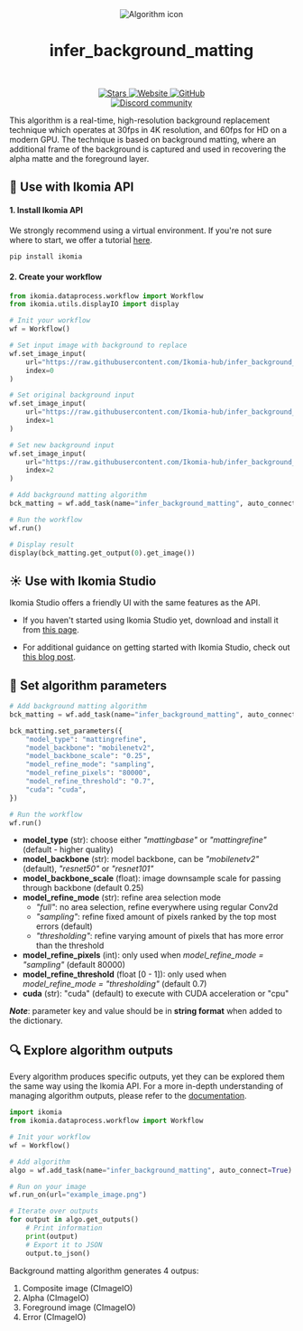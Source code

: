 <div align="center">
  <img src="https://raw.githubusercontent.com/Ikomia-hub/infer_background_matting/main/icon/image.png" alt="Algorithm icon">
  <h1 align="center">infer_background_matting</h1>
</div>
<br />
<p align="center">
    <a href="https://github.com/Ikomia-hub/infer_background_matting">
        <img alt="Stars" src="https://img.shields.io/github/stars/Ikomia-hub/infer_background_matting">
    </a>
    <a href="https://app.ikomia.ai/hub/">
        <img alt="Website" src="https://img.shields.io/website/http/app.ikomia.ai/en.svg?down_color=red&down_message=offline&up_message=online">
    </a>
    <a href="https://github.com/Ikomia-hub/infer_background_matting/blob/main/LICENSE.md">
        <img alt="GitHub" src="https://img.shields.io/github/license/Ikomia-hub/infer_background_matting.svg?color=blue">
    </a>    
    <br>
    <a href="https://discord.com/invite/82Tnw9UGGc">
        <img alt="Discord community" src="https://img.shields.io/badge/Discord-white?style=social&logo=discord">
    </a> 
</p>

This algorithm is a real-time, high-resolution background replacement technique which operates at 30fps in 4K resolution, and 60fps for HD on a modern GPU. The technique is based on background matting, where an additional frame of the background is captured and used in recovering the alpha matte and the foreground layer. 

## :rocket: Use with Ikomia API

#### 1. Install Ikomia API

We strongly recommend using a virtual environment. If you're not sure where to start, we offer a tutorial [here](https://www.ikomia.ai/blog/a-step-by-step-guide-to-creating-virtual-environments-in-python).

```sh
pip install ikomia
```

#### 2. Create your workflow

```python
from ikomia.dataprocess.workflow import Workflow
from ikomia.utils.displayIO import display

# Init your workflow
wf = Workflow()

# Set input image with background to replace
wf.set_image_input(
    url="https://raw.githubusercontent.com/Ikomia-hub/infer_background_matting/main/sample_image/image1.png",
    index=0
)

# Set original background input
wf.set_image_input(
    url="https://raw.githubusercontent.com/Ikomia-hub/infer_background_matting/main/sample_image/image1_bck (1).png",
    index=1
)

# Set new background input
wf.set_image_input(
    url="https://raw.githubusercontent.com/Ikomia-hub/infer_background_matting/main/sample_image/image1_bck (2).png",
    index=2
)

# Add background matting algorithm
bck_matting = wf.add_task(name="infer_background_matting", auto_connect=True)

# Run the workflow
wf.run()

# Display result
display(bck_matting.get_output(0).get_image())
```

## :sunny: Use with Ikomia Studio

Ikomia Studio offers a friendly UI with the same features as the API.

- If you haven't started using Ikomia Studio yet, download and install it from [this page](https://www.ikomia.ai/studio).

- For additional guidance on getting started with Ikomia Studio, check out [this blog post](https://www.ikomia.ai/blog/how-to-get-started-with-ikomia-studio).

## :pencil: Set algorithm parameters

```python
# Add background matting algorithm
bck_matting = wf.add_task(name="infer_background_matting", auto_connect=True)

bck_matting.set_parameters({
    "model_type": "mattingrefine",
    "model_backbone": "mobilenetv2",
    "model_backbone_scale": "0.25",
    "model_refine_mode": "sampling",
    "model_refine_pixels": "80000",
    "model_refine_threshold": "0.7",
    "cuda": "cuda",
})

# Run the workflow
wf.run()
```

- **model_type** (str): choose either *"mattingbase"* or *"mattingrefine"* (default - higher quality)
- **model_backbone** (str): model backbone, can be *"mobilenetv2"* (default), *"resnet50"* or *"resnet101"*
- **model_backbone_scale** (float): image downsample scale for passing through backbone (default 0.25)
- **model_refine_mode** (str): refine area selection mode
    - *"full"*: no area selection, refine everywhere using regular Conv2d
    - *"sampling"*: refine fixed amount of pixels ranked by the top most errors (default)
    - *"thresholding"*: refine varying amount of pixels that has more error than the threshold
- **model_refine_pixels** (int): only used when *model_refine_mode = "sampling"* (default 80000)
- **model_refine_threshold** (float [0 - 1]): only used when *model_refine_mode = "thresholding"* (default 0.7)
- **cuda** (str): "cuda" (default) to execute with CUDA acceleration or "cpu"

***Note***: parameter key and value should be in **string format** when added to the dictionary.


## :mag: Explore algorithm outputs

Every algorithm produces specific outputs, yet they can be explored them the same way using the Ikomia API. For a more in-depth understanding of managing algorithm outputs, please refer to the [documentation](https://ikomia-dev.github.io/python-api-documentation/advanced_guide/IO_management.html).

```python
import ikomia
from ikomia.dataprocess.workflow import Workflow

# Init your workflow
wf = Workflow()

# Add algorithm
algo = wf.add_task(name="infer_background_matting", auto_connect=True)

# Run on your image  
wf.run_on(url="example_image.png")

# Iterate over outputs
for output in algo.get_outputs()
    # Print information
    print(output)
    # Export it to JSON
    output.to_json()
```

Background matting algorithm generates 4 outpus:

1. Composite image (CImageIO)
2. Alpha (CImageIO)
3. Foreground image (CImageIO)
4. Error (CImageIO)